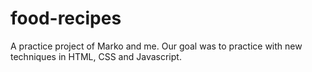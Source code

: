# food-recipes
A practice project of Marko and me. Our goal was to practice with new techniques in HTML, CSS and Javascript.
